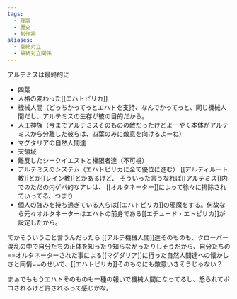 ```yaml
---
tags:
  - 理論
  - 歴史
  - 制作案
aliases:
  - 最終対立
  - 最終対立関係
---
```

アルテミスは最終的に
- 四葉
- 人格の変わった[[エハトピリカ]]
- 機械人間（どっちかってっとエハトを支持、なんでかってっと、同じ機械人間だし、アルテミスの生存が彼の目的だから。
- 人工神族（今までアルテミスそのものの敵だったけどよーやく本体がアルテミスから分離した彼らは、四葉のみに敵意を向けるよーね）
- マグタリアの自然人間達
- 天領域
- 離反したシークイエストと権限者達（不可視）
- アルテミスのシステム（エハトピリカに全て優位に進む）
[[アルディルート教]]とか[[レイン教]]とかあるけど、
そういった言うなれば[[アルテミス]]内でのただの内ゲバ的なアレは、
[[オルタネーター]]によって徐々に排除されていってる、つまり
- 個人の強みを持ち過ぎている人らは[[エハトピリカ]]の邪魔をする。何故なら元々オルタネーターはエハトの前身である[[エチュード・エトピリカ]]が設定したから。


てかそういうこと言うんだったら
[[アルテ機械人間]]達そのものも、クローバー混乱の中で自分たちの正体を知ったり知らなかったりしそうだから、自分たちの==オルタネーターされた事による[[マグダリア]]に行った自然人間達への懐かしさと同情==のせいで、[[エハトピリカ]]そのものにも敵意いきそうじゃない？

まぁでももうエハトそのものも一種の報いで機械人間になってるし、怒られてボコされるけど許されるって感じかな。